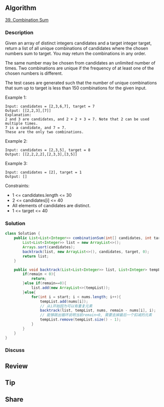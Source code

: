 ## Algorithm

[39. Combination Sum](https://leetcode.com/problems/combination-sum/description)

### Description

Given an array of distinct integers candidates and a target integer target, return a list of all unique combinations of candidates where the chosen numbers sum to target. You may return the combinations in any order.

The same number may be chosen from candidates an unlimited number of times. Two combinations are unique if the  frequency of at least one of the chosen numbers is different.

The test cases are generated such that the number of unique combinations that sum up to target is less than 150 combinations for the given input.

Example 1:

```
Input: candidates = [2,3,6,7], target = 7
Output: [[2,2,3],[7]]
Explanation:
2 and 3 are candidates, and 2 + 2 + 3 = 7. Note that 2 can be used multiple times.
7 is a candidate, and 7 = 7.
These are the only two combinations.
```

Example 2:

```
Input: candidates = [2,3,5], target = 8
Output: [[2,2,2,2],[2,3,3],[3,5]]
```

Example 3:

```
Input: candidates = [2], target = 1
Output: []
```

Constraints:

- 1 <= candidates.length <= 30
- 2 <= candidates[i] <= 40
- All elements of candidates are distinct.
- 1 <= target <= 40

### Solution

```java
class Solution {
    public List<List<Integer>> combinationSum(int[] candidates, int target) {
        List<List<Integer>> list = new ArrayList<>();
        Arrays.sort(candidates);
        backtrack(list, new ArrayList<>(), candidates, target, 0);
        return list;
    }

    public void backtrack(List<List<Integer>> list, List<Integer> tempList, int [] nums, int remain, int start){
        if(remain < 0){
            return;
        }else if(remain==0){
            list.add(new ArrayList<>(tempList));
        }else{
            for(int i = start; i < nums.length; i++){
                tempList.add(nums[i]);
                // 从i开始因为可以有重复元素
                backtrack(list, tempList, nums, remain - nums[i], i);
                // 能够跳出循环说明当前remain<0, 需要去掉最后一个扣减的元素
                tempList.remove(tempList.size() - 1);
            }
        }
    }
}
```

### Discuss

## Review


## Tip


## Share
